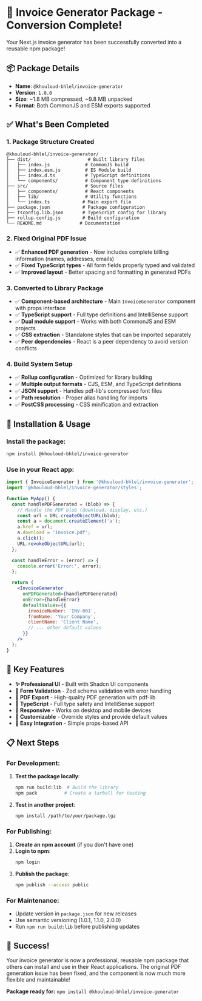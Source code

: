 # 🎉 Invoice Generator Package - Conversion Complete!

Your Next.js invoice generator has been successfully converted into a reusable npm package!

## 📦 Package Details

- **Name**: `@khouloud-bhlel/invoice-generator`
- **Version**: `1.0.0`
- **Size**: ~1.8 MB compressed, ~9.8 MB unpacked
- **Format**: Both CommonJS and ESM exports supported

## ✅ What's Been Completed

### 1. **Package Structure Created**
```
@khouloud-bhlel/invoice-generator/
├── dist/                     # Built library files
│   ├── index.js             # CommonJS build
│   ├── index.esm.js         # ES Module build
│   ├── index.d.ts           # TypeScript definitions
│   └── components/          # Component type definitions
├── src/                     # Source files
│   ├── components/          # React components
│   ├── lib/                 # Utility functions
│   └── index.ts            # Main export file
├── package.json            # Package configuration
├── tsconfig.lib.json       # TypeScript config for library
├── rollup.config.js        # Build configuration
└── README.md              # Documentation
```

### 2. **Fixed Original PDF Issue**
- ✅ **Enhanced PDF generation** - Now includes complete billing information (names, addresses, emails)
- ✅ **Fixed TypeScript types** - All form fields properly typed and validated
- ✅ **Improved layout** - Better spacing and formatting in generated PDFs

### 3. **Converted to Library Package**
- ✅ **Component-based architecture** - Main `InvoiceGenerator` component with props interface
- ✅ **TypeScript support** - Full type definitions and IntelliSense support  
- ✅ **Dual module support** - Works with both CommonJS and ESM projects
- ✅ **CSS extraction** - Standalone styles that can be imported separately
- ✅ **Peer dependencies** - React is a peer dependency to avoid version conflicts

### 4. **Build System Setup**
- ✅ **Rollup configuration** - Optimized for library building
- ✅ **Multiple output formats** - CJS, ESM, and TypeScript definitions
- ✅ **JSON support** - Handles pdf-lib's compressed font files
- ✅ **Path resolution** - Proper alias handling for imports
- ✅ **PostCSS processing** - CSS minification and extraction

## 🚀 Installation & Usage

### Install the package:
```bash
npm install @khouloud-bhlel/invoice-generator
```

### Use in your React app:
```jsx
import { InvoiceGenerator } from '@khouloud-bhlel/invoice-generator';
import '@khouloud-bhlel/invoice-generator/styles';

function MyApp() {
  const handlePDFGenerated = (blob) => {
    // Handle the PDF blob (download, display, etc.)
    const url = URL.createObjectURL(blob);
    const a = document.createElement('a');
    a.href = url;
    a.download = 'invoice.pdf';
    a.click();
    URL.revokeObjectURL(url);
  };

  const handleError = (error) => {
    console.error('Error:', error);
  };

  return (
    <InvoiceGenerator 
      onPDFGenerated={handlePDFGenerated}
      onError={handleError}
      defaultValues={{
        invoiceNumber: 'INV-001',
        fromName: 'Your Company',
        clientName: 'Client Name',
        // ... other default values
      }}
    />
  );
}
```

## 🎯 Key Features

- **✨ Professional UI** - Built with Shadcn UI components
- **📝 Form Validation** - Zod schema validation with error handling
- **📄 PDF Export** - High-quality PDF generation with pdf-lib
- **🔧 TypeScript** - Full type safety and IntelliSense support
- **📱 Responsive** - Works on desktop and mobile devices
- **🎨 Customizable** - Override styles and provide default values
- **🔌 Easy Integration** - Simple props-based API

## 📋 Next Steps

### For Development:
1. **Test the package locally**:
   ```bash
   npm run build:lib  # Build the library
   npm pack          # Create a tarball for testing
   ```

2. **Test in another project**:
   ```bash
   npm install /path/to/your/package.tgz
   ```

### For Publishing:
1. **Create an npm account** (if you don't have one)
2. **Login to npm**:
   ```bash
   npm login
   ```
3. **Publish the package**:
   ```bash
   npm publish --access public
   ```

### For Maintenance:
- Update version in `package.json` for new releases
- Use semantic versioning (1.0.1, 1.1.0, 2.0.0)
- Run `npm run build:lib` before publishing updates

## 🎊 Success!

Your invoice generator is now a professional, reusable npm package that others can install and use in their React applications. The original PDF generation issue has been fixed, and the component is now much more flexible and maintainable!

**Package ready for:** `npm install @khouloud-bhlel/invoice-generator`
